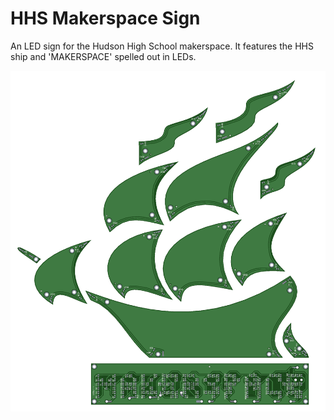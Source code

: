 # HHS Makerspace Sign
An LED sign for the Hudson High School makerspace. It features the HHS ship and 'MAKERSPACE' spelled out in LEDs.

![PCB](pcbs/Sign.png)
